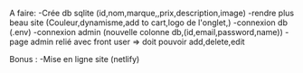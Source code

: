 A faire: 
-Crée db sqlite (id,nom,marque,,prix,description,image)
-rendre plus beau site (Couleur,dynamisme,add to cart,logo de l'onglet,)
-connexion db (.env)
-connexion admin (nouvelle colonne db,(id,email,password,name))
-page admin relié avec front user => doit pouvoir add,delete,edit

Bonus :
    -Mise en ligne site (netlify)
